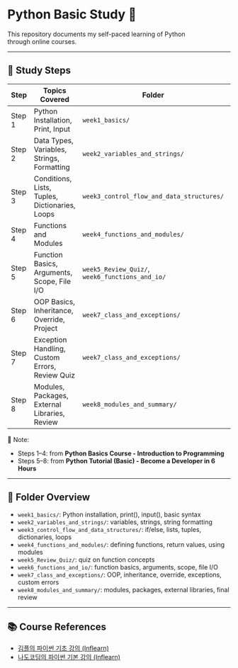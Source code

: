 # Python Basic Study 📘

This repository documents my self-paced learning of Python  
through online courses.

---

## 📌 Study Steps

| Step   | Topics Covered                                                  | Folder                           | Status       |
|--------|------------------------------------------------------------------|----------------------------------|--------------|
| Step 1 | Python Installation, Print, Input                               | `week1_basics/`                  | ✅ Completed |
| Step 2 | Data Types, Variables, Strings, Formatting                      | `week2_variables_and_strings/`   | ✅ Completed |
| Step 3 | Conditions, Lists, Tuples, Dictionaries, Loops                  | `week3_control_flow_and_data_structures/` | ✅ Completed |
| Step 4 | Functions and Modules                                           | `week4_functions_and_modules/`   | ✅ Completed |
| Step 5 | Function Basics, Arguments, Scope, File I/O                     | `week5_Review_Quiz/`, `week6_functions_and_io/` | ✅ Completed |
| Step 6 | OOP Basics, Inheritance, Override, Project                      | `week7_class_and_exceptions/`    | ✅ Completed |
| Step 7 | Exception Handling, Custom Errors, Review Quiz                  | `week7_class_and_exceptions/`    | ✅ Completed |
| Step 8 | Modules, Packages, External Libraries, Review                   | `week8_modules_and_summary/`     | ✅ Completed |

📝 Note:
- Steps 1–4: from **Python Basics Course - Introduction to Programming**
- Steps 5–8: from **Python Tutorial (Basic) - Become a Developer in 6 Hours**

---

## 📂 Folder Overview

- `week1_basics/`: Python installation, print(), input(), basic syntax
- `week2_variables_and_strings/`: variables, strings, string formatting
- `week3_control_flow_and_data_structures/`: if/else, lists, tuples, dictionaries, loops
- `week4_functions_and_modules/`: defining functions, return values, using modules
- `week5_Review_Quiz/`: quiz on function concepts
- `week6_functions_and_io/`: function basics, arguments, scope, file I/O
- `week7_class_and_exceptions/`: OOP, inheritance, override, exceptions, custom errors
- `week8_modules_and_summary/`: modules, packages, external libraries, final review

---

## 📚 Course References

- [김플의 파이썬 기초 강의 (Inflearn)](https://www.inflearn.com/en/course/%EC%B2%98%EC%9D%8C-%EB%B0%B0%EC%9A%B0%EB%8A%94-%ED%8C%8C%EC%9D%B4%EC%8D%AC/dashboard)
- [나도코딩의 파이썬 기본 강의 (Inflearn)](https://www.inflearn.com/course/%EB%82%98%EB%8F%84%EC%BD%94%EB%94%A9-%ED%8C%8C%EC%9D%B4%EC%8D%AC-%EA%B8%B0%EB%B3%B8)
